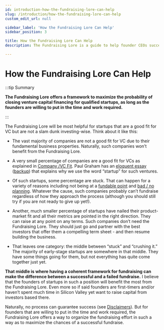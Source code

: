 ```yaml
---
id: introduction-how-the-fundraising-lore-can-help
slug: /introduction/how-the-fundraising-lore-can-help
custom_edit_url: null

sidebar_label: 'How the Fundraising Lore Can Help'
sidebar_position: 3

title: How the Fundraising Lore Can Help
description: The Fundraising Lore is a guide to help founder CEOs successfully raise early-stage VC financing from Silicon Valley investors.

---
```


# How the Fundraising Lore Can Help

:::tip Summary

**The Fundraising Lore offers a framework to maximize the probability of closing venture capital financing for qualified startups, as long as the founders are willing to put in the time and work required.**

:::

The Fundraising Lore will be most helpful for startups that are a good fit for VC but are not a slam dunk investing-wise. Think about it like this: 

* The vast majority of companies are not a good fit for VC due to their fundamental business properties. Naturally, such companies won’t benefit from the Fundraising Lore. 

* A very small percentage of companies are a good fit for VCs as explained in [Company /VC Fit](/deciding-to-fundraise/company-vc-fit). Paul Graham has an [eloquent essay](http://www.paulgraham.com/growth.html) ([backup](/backups/Paul-Graham-Startup-equals-Growth.pdf)) that explains why we use the word “startup” for such ventures. 

* Of such startups, some percentage are stuck. That can happen for a variety of reasons including not being at a [fundable point](/deciding-to-fundraise/tactical-considerations/is-the-business-at-a-fundable-point) and [bad / no planning](/deciding-to-fundraise/why-you-need-a-strategy). Whatever the cause, such companies probably can’t fundraise regardless of how they approach the process (although you should still try if you are not ready to give up yet!).

* Another, much smaller percentage of startups have nailed their product-market fit and all their metrics are pointed in the right direction. They can raise at any point on any terms. Such companies don’t need the Fundraising Lore. They should just go and partner with the best investors that offer them a compelling term sheet - and then resume building the business.

* That leaves one category: the middle between “stuck” and “crushing it.” The majority of early-stage startups are somewhere in that middle. They have some things going for them, but not everything has quite come together just yet. 

**That middle is where having a coherent framework for fundraising can make the difference between a successful and a failed fundraise.** I believe that the founders of startups in such a position will benefit the most from the Fundraising Lore. Even more so if said founders are first-timers and/or haven’t spent much time in Silicon Valley yet want to raise capital from investors based there. 

Naturally, no process can guarantee success (see [Disclaimers](/preface/disclaimers)). But for founders that are willing to put in the time and work required, the Fundraising Lore offers a way to organize the fundraising effort in such a way as to maximize the chances of a successful fundraise. 
